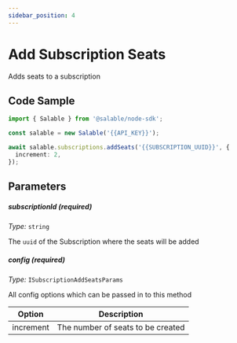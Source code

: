 ```yaml
---
sidebar_position: 4
---
```


# Add Subscription Seats

Adds seats to a subscription

## Code Sample

```typescript
import { Salable } from '@salable/node-sdk';

const salable = new Salable('{{API_KEY}}');

await salable.subscriptions.addSeats('{{SUBSCRIPTION_UUID}}', {
  increment: 2,
});
```

## Parameters

##### subscriptionId (_required_)

_Type:_ `string`

The `uuid` of the Subscription where the seats will be added

##### config (_required_)

_Type:_ `ISubscriptionAddSeatsParams`

All config options which can be passed in to this method

| Option    | Description                       |
| --------- | --------------------------------- |
| increment | The number of seats to be created |
